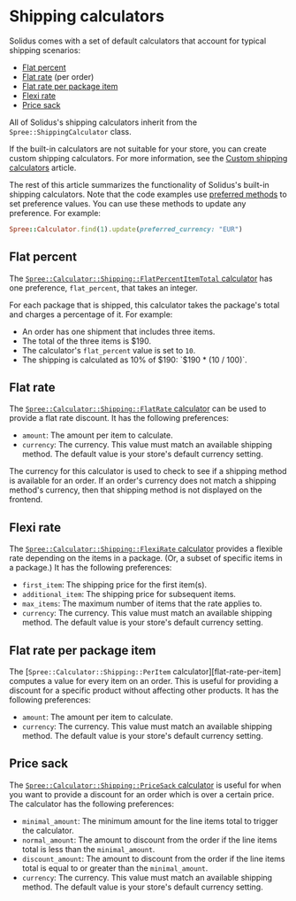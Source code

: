 # Shipping calculators

Solidus comes with a set of default calculators that account for typical
shipping scenarios:

- [Flat percent](#flat-percent)
- [Flat rate](#flat-rate) (per order)
- [Flat rate per package item](#flat-rate-per-package-item)
- [Flexi rate](#flexi-rate)
- [Price sack](#price-sack)

All of Solidus's shipping calculators inherit from the
`Spree::ShippingCalculator` class.

If the built-in calculators are not suitable for your store, you can create
custom shipping calculators. For more information, see the [Custom shipping
calculators][custom-shipping-calculators] article.

The rest of this article summarizes the functionality of Solidus's built-in
shipping calculators. Note that the code examples use [preferred
methods][preferred-methods] to set preference values. You can use these methods
to update any preference. For example:

```ruby
Spree::Calculator.find(1).update(preferred_currency: "EUR")
```

[custom-shipping-calculators]: ../shipments/custom-shipping-calculators.md
[preferred-methods]: overview.md#preferred-methods

## Flat percent

The [`Spree::Calculator::Shipping::FlatPercentItemTotal`
calculator][flat-percent] has one preference, `flat_percent`, that takes an
integer.

For each package that is shipped, this calculator takes the package's total and
charges a percentage of it. For example:

- An order has one shipment that includes three items.
- The total of the three items is $190.
- The calculator's `flat_percent` value is set to `10`.
- The shipping is calculated as 10% of $190: `$190 * (10 / 100)`.

## Flat rate

The [`Spree::Calculator::Shipping::FlatRate` calculator][flat-rate-per-order]
can be used to provide a flat rate discount. It has the following preferences:

- `amount`: The amount per item to calculate.
- `currency`: The currency. This value must match an available shipping method.
  The default value is your store's default currency setting.

The currency for this calculator is used to check to see if a shipping method is
available for an order. If an order's currency does not match a shipping
method's currency, then that shipping method is not displayed on the frontend.

## Flexi rate

The [`Spree::Calculator::Shipping::FlexiRate` calculator][flexi-rate] provides a
flexible rate depending on the items in a package. (Or, a subset of specific
items in a package.) It has the following preferences:

- `first_item`: The shipping price for the first item(s).
- `additional_item`: The shipping price for subsequent items.
- `max_items`: The maximum number of items that the rate applies to.
- `currency`: The currency. This value must match an available shipping method.
  The default value is your store's default currency setting.

## Flat rate per package item

The [`Spree::Calculator::Shipping::PerItem` calculator][flat-rate-per-item]
computes a value for every item on an order. This is useful for providing a
discount for a specific product without affecting other products. It has the
following preferences:

- `amount`: The amount per item to calculate.
- `currency`: The currency. This value must match an available shipping method.
  The default value is your store's default currency setting.

## Price sack

The [`Spree::Calculator::Shipping::PriceSack` calculator][price-sack] is useful
for when you want to provide a discount for an order which is over a certain
price. The calculator has the following preferences:

- `minimal_amount`: The minimum amount for the line items total to trigger the
  calculator.
- `normal_amount`: The amount to discount from the order if the line items total
  is less than the `minimal_amount`.
- `discount_amount`: The amount to discount from the order if the line items
  total is equal to or greater than the `minimal_amount`.
- `currency`: The currency. This value must match an available shipping method.
  The default value is your store's default currency setting.

[flat-percent]: https://github.com/solidusio/solidus/blob/master/core/app/models/spree/calculator/shipping/flat_percent_item_total.rb
[flat-rate-per-order]: https://github.com/solidusio/solidus/blob/master/core/app/models/spree/calculator/shipping/flat_rate.rb
[flat-rate-per-package-item]: https://github.com/solidusio/solidus/blob/master/core/app/models/spree/calculator/shipping/per_item.rb
[flexi-rate]: https://github.com/solidusio/solidus/blob/master/core/app/models/spree/calculator/shipping/flexi_rate.rb
[price-sack]: https://github.com/solidusio/solidus/blob/master/core/app/models/spree/calculator/shipping/price_sack.rb


